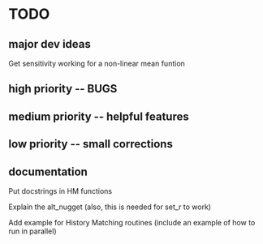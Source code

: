# TODO

## major dev ideas
Get sensitivity working for a non-linear mean funtion

## high priority -- BUGS

## medium priority -- helpful features

## low priority -- small corrections

## documentation
Put docstrings in HM functions

Explain the alt_nugget (also, this is needed for set_r to work) 

Add example for History Matching routines (include an example of how to run in parallel)
